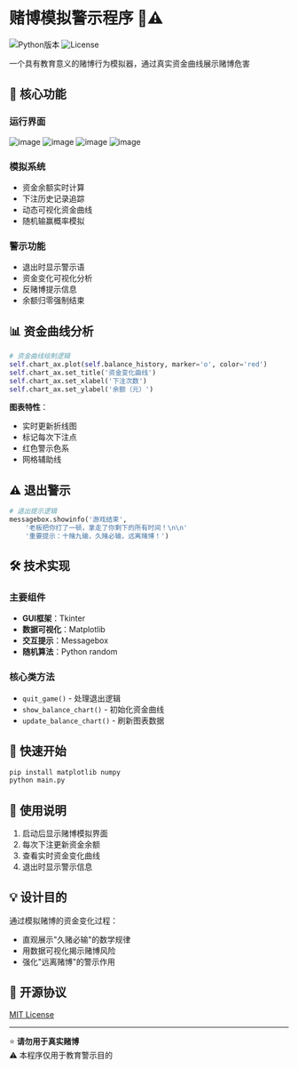 # 赌博模拟警示程序 🎰⚠️

![Python版本](https://img.shields.io/badge/Python-3.8%2B-blue)
![License](https://img.shields.io/badge/license-MIT-red)

一个具有教育意义的赌博行为模拟器，通过真实资金曲线展示赌博危害

## 🚨 核心功能

### 运行界面
![image](https://github.com/user-attachments/assets/11542e6a-8614-43ff-9ee3-35b2eea1ebe5)
![image](https://github.com/user-attachments/assets/c89ef468-7ac1-413a-8da8-46f226ac07d2)
![image](https://github.com/user-attachments/assets/3e84c370-4f72-498a-956b-b7fa357cb6f5)
![image](https://github.com/user-attachments/assets/243b2132-f5ac-42b6-9fb0-44a47d279bda)





### 模拟系统
- 资金余额实时计算
- 下注历史记录追踪
- 动态可视化资金曲线
- 随机输赢概率模拟

### 警示功能
- 退出时显示警示语
- 资金变化可视化分析
- 反赌博提示信息
- 余额归零强制结束

## 📊 资金曲线分析

```python
# 资金曲线绘制逻辑
self.chart_ax.plot(self.balance_history, marker='o', color='red')
self.chart_ax.set_title('资金变化曲线')
self.chart_ax.set_xlabel('下注次数')
self.chart_ax.set_ylabel('余额（元）')
```

**图表特性**：
- 实时更新折线图
- 标记每次下注点
- 红色警示色系
- 网格辅助线

## ⚠️ 退出警示

```python
# 退出提示逻辑
messagebox.showinfo('游戏结束', 
    '老板把你打了一顿，拿走了你剩下的所有时间！\n\n'
    '重要提示：十赌九输，久赌必输，远离赌博！')
```

## 🛠️ 技术实现

### 主要组件
- **GUI框架**：Tkinter
- **数据可视化**：Matplotlib
- **交互提示**：Messagebox
- **随机算法**：Python random

### 核心类方法
- `quit_game()` - 处理退出逻辑
- `show_balance_chart()` - 初始化资金曲线
- `update_balance_chart()` - 刷新图表数据

## 🚀 快速开始

```bash
pip install matplotlib numpy
python main.py
```

## 📌 使用说明

1. 启动后显示赌博模拟界面
2. 每次下注更新资金余额
3. 查看实时资金变化曲线
4. 退出时显示警示信息

## 💡 设计目的

通过模拟赌博的资金变化过程：
- 直观展示"久赌必输"的数学规律
- 用数据可视化揭示赌博风险
- 强化"远离赌博"的警示作用

## 📄 开源协议
[MIT License](LICENSE)

---

⭐ **请勿用于真实赌博**  
⚠️ 本程序仅用于教育警示目的
